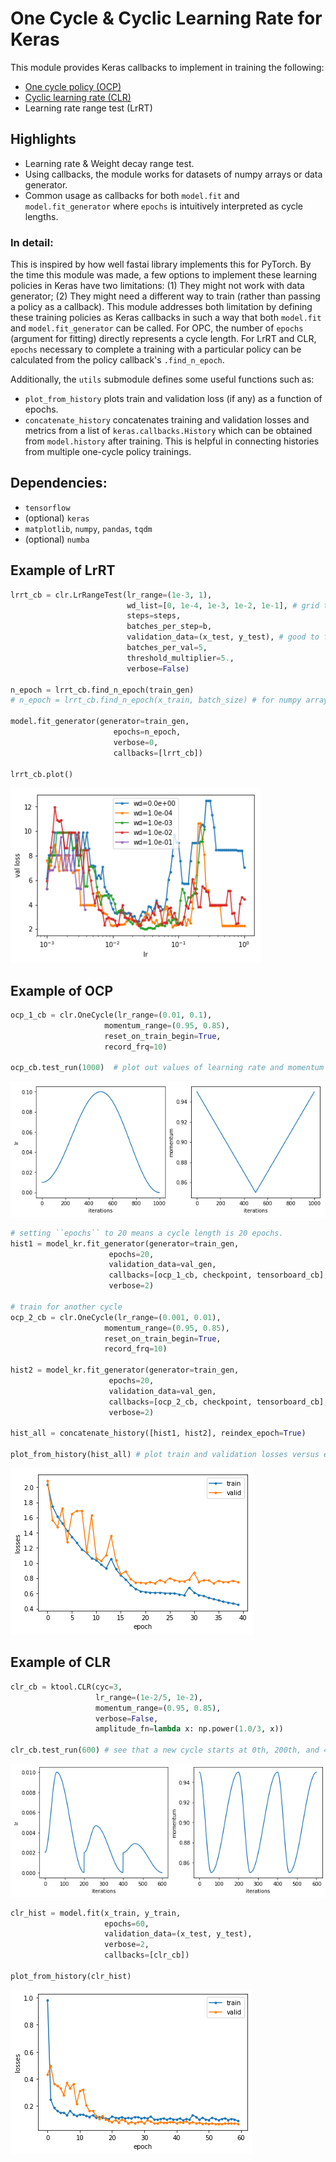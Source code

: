 
# One Cycle & Cyclic Learning Rate for Keras

This module provides Keras callbacks to implement in training the following:
- [One cycle policy (OCP)](https://arxiv.org/abs/1803.09820)
- [Cyclic learning rate (CLR)](https://arxiv.org/abs/1506.01186)
- Learning rate range test (LrRT)

## Highlights
- Learning rate & Weight decay range test.
- Using callbacks, the module works for datasets of numpy arrays or data generator.
- Common usage as callbacks for both `model.fit` and `model.fit_generator` where `epochs` is intuitively interpreted as cycle lengths.

### In detail:
This is inspired by how well fastai library implements this for PyTorch. By the time this module was made, a few options to implement these learning policies in Keras have two limitations: (1) They might not work with data generator; (2) They might need a different way to train (rather than passing a policy as a callback). This module addresses both limitation by defining these training policies as Keras callbacks in such a way that both `model.fit` and `model.fit_generator` can be called. For OPC, the number of `epochs` (argument for fitting) directly represents a cycle length. For LrRT and CLR, `epochs` necessary to complete a training with a particular policy can be calculated from the policy callback's `.find_n_epoch`.

Additionally, the `utils` submodule defines some useful functions such as:
- `plot_from_history` plots train and validation loss (if any) as a function of epochs.
- `concatenate_history` concatenates training and validation losses and metrics from a list of `keras.callbacks.History` which can be obtained from `model.history` after training. This is helpful in connecting histories from multiple one-cycle policy trainings.

## Dependencies:
- `tensorflow`
- (optional) `keras`
- `matplotlib`, `numpy`, `pandas`, `tqdm`
- (optional) `numba`

## Example of LrRT

```python
lrrt_cb = clr.LrRangeTest(lr_range=(1e-3, 1),
                          wd_list=[0, 1e-4, 1e-3, 1e-2, 1e-1], # grid test for weight decay
                          steps=steps,
                          batches_per_step=b,
                          validation_data=(x_test, y_test), # good to find weight decay
                          batches_per_val=5,
                          threshold_multiplier=5.,
                          verbose=False)

n_epoch = lrrt_cb.find_n_epoch(train_gen)
# n_epoch = lrrt_cb.find_n_epoch(x_train, batch_size) # for numpy array as train set
        
model.fit_generator(generator=train_gen,
                       epochs=n_epoch,
                       verbose=0,
                       callbacks=[lrrt_cb])

lrrt_cb.plot()
```

<img src="./docs/readme_images/lrrt_wd.png" alt="Drawing" style="width: 400px;"/>


## Example of OCP
```python
ocp_1_cb = clr.OneCycle(lr_range=(0.01, 0.1),
                     momentum_range=(0.95, 0.85),
                     reset_on_train_begin=True,
                     record_frq=10)

ocp_cb.test_run(1000)  # plot out values of learning rate and momentum as a function of iteration (batch). 1000 is just for plotting. The actual iteration will be computed when model.fit or model.fit_generator is run.
```

![ocp_test_run](./docs/readme_images/ocp_test_run.png)

```python
# setting ``epochs`` to 20 means a cycle length is 20 epochs.
hist1 = model_kr.fit_generator(generator=train_gen,
                      epochs=20,
                      validation_data=val_gen,
                      callbacks=[ocp_1_cb, checkpoint, tensorboard_cb],
                      verbose=2)

# train for another cycle
ocp_2_cb = clr.OneCycle(lr_range=(0.001, 0.01),
                     momentum_range=(0.95, 0.85),
                     reset_on_train_begin=True,
                     record_frq=10)

hist2 = model_kr.fit_generator(generator=train_gen,
                      epochs=20,
                      validation_data=val_gen,
                      callbacks=[ocp_2_cb, checkpoint, tensorboard_cb],
                      verbose=2)

hist_all = concatenate_history([hist1, hist2], reindex_epoch=True)

plot_from_history(hist_all) # plot train and validation losses versus epochs
```

![loss_curve](./docs/readme_images/loss_curve_with_data_augmentation.png)

## Example of CLR
```python
clr_cb = ktool.CLR(cyc=3,
                   lr_range=(1e-2/5, 1e-2),
                   momentum_range=(0.95, 0.85),
                   verbose=False,
                   amplitude_fn=lambda x: np.power(1.0/3, x))

clr_cb.test_run(600) # see that a new cycle starts at 0th, 200th, and 400th iteration.
```
![clr_test_run](./docs/readme_images/clr_test_run.png)

```python
clr_hist = model.fit(x_train, y_train,
                     epochs=60,
                     validation_data=(x_test, y_test),
                     verbose=2,
                     callbacks=[clr_cb])

plot_from_history(clr_hist)
```
![clr_hist](./docs/readme_images/clr_hist.png)
